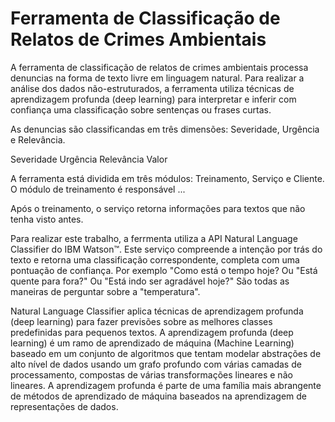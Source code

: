 # Ferramenta de Classificação de Relatos de Crimes Ambientais

A ferramenta de classificação de relatos de crimes ambientais processa denuncias na forma de texto livre em linguagem natural. Para realizar a análise dos dados não-estruturados, a ferramenta utiliza técnicas de aprendizagem profunda (deep learning) para interpretar e inferir com confiança uma classificação sobre sentenças ou frases curtas. 

As denuncias são classificandas em três dimensões: Severidade, Urgência e Relevância.

Severidade
Urgência
Relevância
Valor
 

A ferramenta está dividida em três módulos: Treinamento, Serviço e Cliente. O módulo de treinamento é responsável ...

Após o treinamento, o serviço retorna informações para textos que não tenha visto antes.


Para realizar este trabalho, a ferrmenta utiliza a API Natural Language Classifier do IBM Watson™. Este serviço compreende a intenção por trás do texto e retorna uma classificação correspondente, completa com uma pontuação de confiança. Por exemplo "Como está o tempo hoje? Ou "Está quente para fora?" Ou "Está indo ser agradável hoje?" São todas as maneiras de perguntar sobre a "temperatura". 

Natural Language Classifier aplica técnicas de aprendizagem profunda (deep learning) para fazer previsões sobre as melhores classes predefinidas para pequenos textos. A aprendizagem profunda (deep learning) é um ramo de aprendizado de máquina (Machine Learning) baseado em um conjunto de algoritmos que tentam modelar abstrações de alto nível de dados usando um grafo profundo com várias camadas de processamento, compostas de várias transformações lineares e não lineares. A aprendizagem profunda é parte de uma família mais abrangente de métodos de aprendizado de máquina baseados na aprendizagem de representações de dados.

